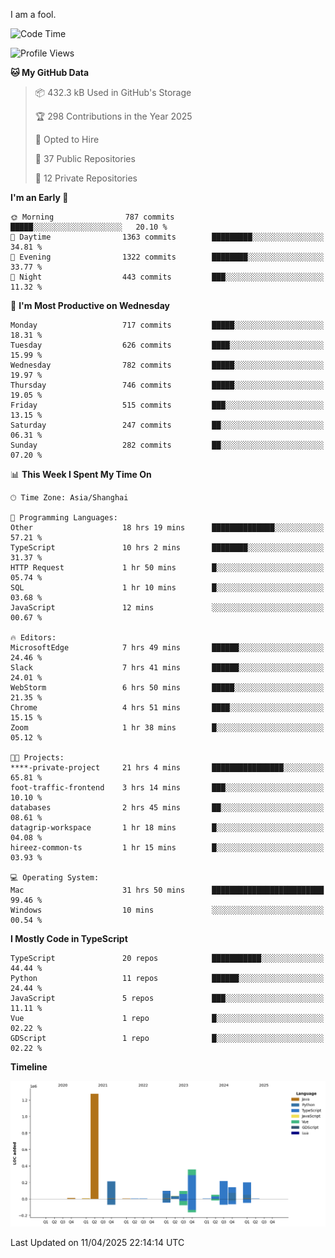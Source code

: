 I am a fool.

<!--START_SECTION:waka-->
![Code Time](http://img.shields.io/badge/Code%20Time-2%2C867%20hrs%2031%20mins-blue)

![Profile Views](http://img.shields.io/badge/Profile%20Views-0-blue)

**🐱 My GitHub Data** 

> 📦 432.3 kB Used in GitHub's Storage 
 > 
> 🏆 298 Contributions in the Year 2025
 > 
> 💼 Opted to Hire
 > 
> 📜 37 Public Repositories 
 > 
> 🔑 12 Private Repositories 
 > 
**I'm an Early 🐤** 

```text
🌞 Morning                787 commits         █████░░░░░░░░░░░░░░░░░░░░   20.10 % 
🌆 Daytime                1363 commits        █████████░░░░░░░░░░░░░░░░   34.81 % 
🌃 Evening                1322 commits        ████████░░░░░░░░░░░░░░░░░   33.77 % 
🌙 Night                  443 commits         ███░░░░░░░░░░░░░░░░░░░░░░   11.32 % 
```
📅 **I'm Most Productive on Wednesday** 

```text
Monday                   717 commits         █████░░░░░░░░░░░░░░░░░░░░   18.31 % 
Tuesday                  626 commits         ████░░░░░░░░░░░░░░░░░░░░░   15.99 % 
Wednesday                782 commits         █████░░░░░░░░░░░░░░░░░░░░   19.97 % 
Thursday                 746 commits         █████░░░░░░░░░░░░░░░░░░░░   19.05 % 
Friday                   515 commits         ███░░░░░░░░░░░░░░░░░░░░░░   13.15 % 
Saturday                 247 commits         ██░░░░░░░░░░░░░░░░░░░░░░░   06.31 % 
Sunday                   282 commits         ██░░░░░░░░░░░░░░░░░░░░░░░   07.20 % 
```


📊 **This Week I Spent My Time On** 

```text
🕑︎ Time Zone: Asia/Shanghai

💬 Programming Languages: 
Other                    18 hrs 19 mins      ██████████████░░░░░░░░░░░   57.21 % 
TypeScript               10 hrs 2 mins       ████████░░░░░░░░░░░░░░░░░   31.37 % 
HTTP Request             1 hr 50 mins        █░░░░░░░░░░░░░░░░░░░░░░░░   05.74 % 
SQL                      1 hr 10 mins        █░░░░░░░░░░░░░░░░░░░░░░░░   03.68 % 
JavaScript               12 mins             ░░░░░░░░░░░░░░░░░░░░░░░░░   00.67 % 

🔥 Editors: 
MicrosoftEdge            7 hrs 49 mins       ██████░░░░░░░░░░░░░░░░░░░   24.46 % 
Slack                    7 hrs 41 mins       ██████░░░░░░░░░░░░░░░░░░░   24.01 % 
WebStorm                 6 hrs 50 mins       █████░░░░░░░░░░░░░░░░░░░░   21.35 % 
Chrome                   4 hrs 51 mins       ████░░░░░░░░░░░░░░░░░░░░░   15.15 % 
Zoom                     1 hr 38 mins        █░░░░░░░░░░░░░░░░░░░░░░░░   05.12 % 

🐱‍💻 Projects: 
****-private-project     21 hrs 4 mins       ████████████████░░░░░░░░░   65.81 % 
foot-traffic-frontend    3 hrs 14 mins       ███░░░░░░░░░░░░░░░░░░░░░░   10.10 % 
databases                2 hrs 45 mins       ██░░░░░░░░░░░░░░░░░░░░░░░   08.61 % 
datagrip-workspace       1 hr 18 mins        █░░░░░░░░░░░░░░░░░░░░░░░░   04.08 % 
hireez-common-ts         1 hr 15 mins        █░░░░░░░░░░░░░░░░░░░░░░░░   03.93 % 

💻 Operating System: 
Mac                      31 hrs 50 mins      █████████████████████████   99.46 % 
Windows                  10 mins             ░░░░░░░░░░░░░░░░░░░░░░░░░   00.54 % 
```

**I Mostly Code in TypeScript** 

```text
TypeScript               20 repos            ███████████░░░░░░░░░░░░░░   44.44 % 
Python                   11 repos            ██████░░░░░░░░░░░░░░░░░░░   24.44 % 
JavaScript               5 repos             ███░░░░░░░░░░░░░░░░░░░░░░   11.11 % 
Vue                      1 repo              █░░░░░░░░░░░░░░░░░░░░░░░░   02.22 % 
GDScript                 1 repo              █░░░░░░░░░░░░░░░░░░░░░░░░   02.22 % 
```



**Timeline**

![Lines of Code chart](https://raw.githubusercontent.com/VeejaLiu/VeejaLiu/master/assets/bar_graph.png)


 Last Updated on 11/04/2025 22:14:14 UTC
<!--END_SECTION:waka-->
